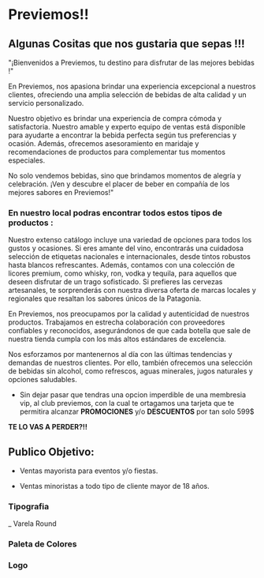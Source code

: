 # Previemos!!

## Algunas Cositas que nos gustaria que sepas !!!

"¡Bienvenidos a Previemos, tu destino para disfrutar de las mejores bebidas !"

En Previemos, nos apasiona brindar una experiencia excepcional a nuestros clientes, ofreciendo una amplia selección de bebidas de alta calidad y un servicio personalizado.

Nuestro objetivo es brindar una experiencia de compra cómoda y satisfactoria. Nuestro amable y experto equipo de ventas está disponible para ayudarte a encontrar la bebida perfecta según tus preferencias y ocasión. Además, ofrecemos asesoramiento en maridaje y recomendaciones de productos para complementar tus momentos especiales.

No solo vendemos bebidas, sino que brindamos momentos de alegría y celebración. ¡Ven y descubre el placer de beber en compañía de los mejores sabores en Previemos!"

### En nuestro local podras encontrar todos estos tipos de productos :

Nuestro extenso catálogo incluye una variedad de opciones para todos los gustos y ocasiones. Si eres amante del vino, encontrarás una cuidadosa selección de etiquetas nacionales e internacionales, desde tintos robustos hasta blancos refrescantes. Además, contamos con una colección de licores premium, como whisky, ron, vodka y tequila, para aquellos que deseen disfrutar de un trago sofisticado. Si prefieres las cervezas artesanales, te sorprenderás con nuestra diversa oferta de marcas locales y regionales que resaltan los sabores únicos de la Patagonia.

En Previemos, nos preocupamos por la calidad y autenticidad de nuestros productos. Trabajamos en estrecha colaboración con proveedores confiables y reconocidos, asegurándonos de que cada botella que sale de nuestra tienda cumpla con los más altos estándares de excelencia.

Nos esforzamos por mantenernos al día con las últimas tendencias y demandas de nuestros clientes. Por ello, también ofrecemos una selección de bebidas sin alcohol, como refrescos, aguas minerales, jugos naturales y opciones saludables.

  - Sin dejar pasar que tendras una opcion imperdible de una membresia vip, al club previemos, con la cual te ortagamos una tarjeta que te permitira alcanzar **PROMOCIONES** y/o **DESCUENTOS** por tan solo 599$


  **TE LO VAS A PERDER?!!**

                                                                                        

## Publico Objetivo: 

* Ventas mayorista para eventos y/o fiestas.

* Ventas minoristas a todo tipo de cliente mayor de 18 años.

### Tipografia

  _ Varela Round

### Paleta de Colores

### Logo
